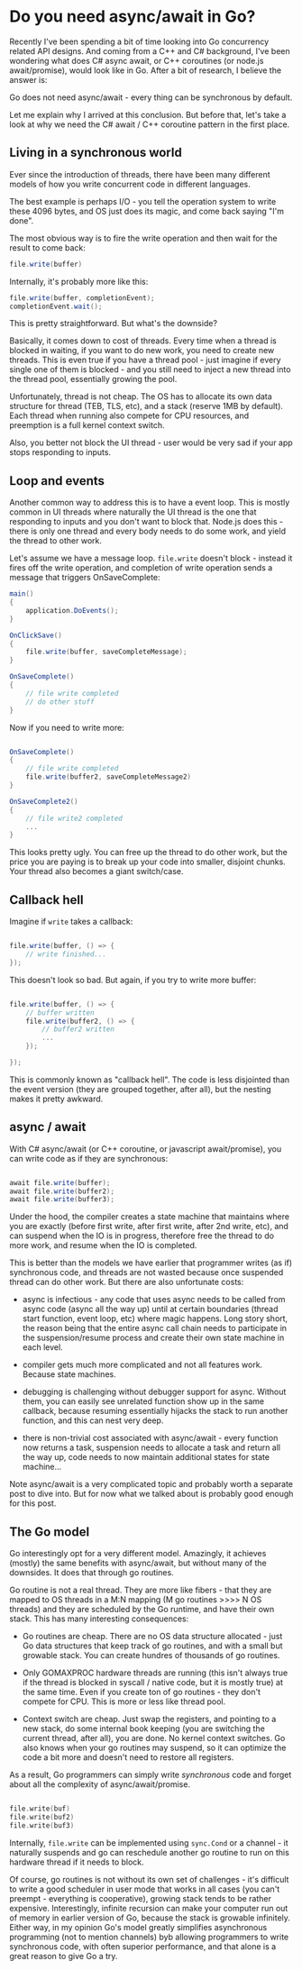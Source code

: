 
# Do you need async/await in Go?

Recently I've been spending a bit of time looking into Go concurrency related API designs. And coming from a C++ and C# background, I've been wondering what does C# async await, or C++ coroutines (or node.js await/promise), would look like in Go. After a bit of research, I believe the answer is: 

Go does not need async/await - every thing can be synchronous by default.

Let me explain why I arrived at this conclusion. But before that, let's take a look at why we need the C# await / C++ coroutine pattern in the first place.

## Living in a synchronous world

Ever since the introduction of threads, there have been many different models of how you write concurrent code in different languages.

The best example is perhaps I/O - you tell the operation system to write these 4096 bytes, and OS just does its magic, and come back saying "I'm done".

The most obvious way is to fire the write operation and then wait for the result to come back:

```cs
file.write(buffer)
```

Internally, it's probably more like this:

```cs
file.write(buffer, completionEvent);
completionEvent.wait();
```

This is pretty straightforward. But what's the downside?

Basically, it comes down to cost of threads. Every time when a thread is blocked in waiting, if you want to do new work, you need to create new threads. This is even true if you have a thread pool - just imagine if every single one of them is blocked - and you still need to inject a new thread into the thread pool, essentially growing the pool.

Unfortunately, thread is not cheap. The OS has to allocate its own data structure for thread (TEB, TLS, etc), and a stack (reserve 1MB by default). Each thread when running also compete for CPU resources, and preemption is a full kernel context switch.

Also, you better not block the UI thread - user would be very sad if your app stops responding to inputs.

## Loop and events

Another common way to address this is to have a event loop. This is mostly common in UI threads where naturally the UI thread is the one that responding to inputs and you don't want to block that. Node.js does this - there is only one thread and every body needs to do some work, and yield the thread to other work.

Let's assume we have a message loop. `file.write` doesn't block - instead it fires off the write operation, and completion of write operation sends a message that triggers OnSaveComplete:

```cs
main()
{
    application.DoEvents();
}

OnClickSave()
{
    file.write(buffer, saveCompleteMessage);
}

OnSaveComplete()
{
    // file write completed
    // do other stuff
}

```

Now if you need to write more:

```cs

OnSaveComplete()
{
    // file write completed
    file.write(buffer2, saveCompleteMessage2)
}

OnSaveComplete2()
{
    // file write2 completed
    ...
}

```

This looks pretty ugly. You can free up the thread to do other work, but the price you are paying is to break up your code into smaller, disjoint chunks. Your thread also becomes a giant switch/case.

## Callback hell

Imagine if `write` takes a callback:

```cs

file.write(buffer, () => {
    // write finished...
});

```

This doesn't look so bad. But again, if you try to write more buffer:

```cs

file.write(buffer, () => {
    // buffer written
    file.write(buffer2, () => {
        // buffer2 written
        ...
    });

});

```

This is commonly known as "callback hell". The code is less disjointed than the event version (they are grouped together, after all), but the nesting makes it pretty awkward.

## async / await

With C# async/await (or C++ coroutine, or javascript await/promise), you can write code as if they are synchronous:

```cs

await file.write(buffer);
await file.write(buffer2);
await file.write(buffer3);

```

Under the hood, the compiler creates a state machine that maintains where you are exactly (before first write, after first write, after 2nd write, etc), and can suspend when the IO is in progress, therefore free the thread to do more work, and resume when the IO is completed.

This is better than the models we have earlier that programmer writes (as if) synchronous code, and threads are not wasted because once suspended thread can do other work. But there are also unfortunate costs:

* async is infectious - any code that uses async needs to be called from async code (async all the way up) until at certain boundaries (thread start function, event loop, etc) where magic happens. Long story short, the reason being that the entire async call chain needs to participate in the suspension/resume process and create their own state machine in each level.

* compiler gets much more complicated and not all features work. Because state machines.

* debugging is challenging without debugger support for async. Without them, you can easily see unrelated function show up in the same callback, because resuming essentially hijacks the stack to run another function, and this can nest very deep.

* there is non-trivial cost associated with async/await - every function now returns a task, suspension needs to allocate a task and return all the way up, code needs to now maintain additional states for state machine...

Note async/await is a very complicated topic and probably worth a separate post to dive into. But for now what we talked about is probably good enough for this post.

## The Go model

Go interestingly opt for a very different model. Amazingly, it achieves (mostly) the same benefits with async/await, but without many of the downsides. It does that through go routines.

Go routine is not a real thread. They are more like fibers - that they are mapped to OS threads in a M:N mapping (M go routines >>>> N OS threads) and they are scheduled by the Go runtime, and have their own stack. This has many interesting consequences:

* Go routines are cheap. There are no OS data structure allocated - just Go data structures that keep track of go routines, and with a small but growable stack. You can create hundres of thousands of go routines.

* Only GOMAXPROC hardware threads are running (this isn't always true if the thread is blocked in syscall / native code, but it is mostly true) at the same time. Even if you create ton of go routines - they don't compete for CPU. This is more or less like thread pool.

* Context switch are cheap. Just swap the registers, and pointing to a new stack, do some internal book keeping (you are switching the current thread, after all), you are done. No kernel context switches. Go also knows when your go routines may suspend, so it can optimize the code a bit more and doesn't need to restore all registers.

As a result, Go programmers can simply write *synchronous* code and forget about all the complexity of async/await/promise.

```go

file.write(buf)
file.write(buf2)
file.write(buf3)

```

Internally, `file.write` can be implemented using `sync.Cond` or a channel - it naturally suspends and go can reschedule another go routine to run on this hardware thread if it needs to block.

Of course, go routines is not without its own set of challenges - it's difficult to write a good scheduler in user mode that works in all cases (you can't preempt - everything is cooperative), growing stack tends to be rather expensive. Interestingly, infinite recursion can make your computer run out of memory in earlier version of Go, because the stack is growable infinitely. Either way, in my opinion Go's model greatly simplifies asynchronous programming (not to mention channels) byb allowing programmers to write synchronous code, with often superior performance, and that alone is a great reason to give Go a try.
